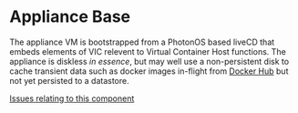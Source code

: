 # Appliance Base

The appliance VM is bootstrapped from a PhotonOS based liveCD that embeds elements of VIC relevent to Virtual Container Host functions. The appliance is diskless _in essence_, but may well use a non-persistent disk to cache transient data such as docker images in-flight from [Docker Hub](https://hub.docker.com/) but not yet persisted to a datastore.

[Issues relating to this component](https://github.com/vmware/vic/labels/component%2Fappliance-base)
